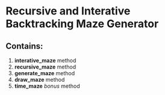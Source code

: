# Recursive and Interative Backtracking Maze Generator

## Contains:
1. **interative_maze** method
2. **recursive_maze** method
3. **generate_maze** method
4. **draw_maze** method
4. **time_maze** *bonus* method